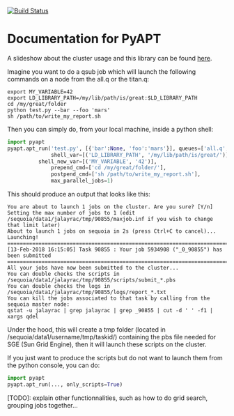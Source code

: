 [![Build Status](https://travis-ci.org/willowsierra/PyAPT.svg?branch=master)](https://travis-ci.org/willowsierra/PyAPT)

# Documentation for PyAPT

A slideshow about the cluster usage and this library can be found [here](https://docs.google.com/presentation/d/1JyNDA0BHY_dz_6Hwy_cAYcVI4X2FZXjfFUR21D4OwhQ/edit?usp=sharing).

Imagine you want to do a qsub job which will launch the following commands on a
node from the all.q or the titan.q:

```
export MY_VARIABLE=42
export LD_LIBRARY_PATH=/my/lib/path/is/great:$LD_LIBRARY_PATH
cd /my/great/folder
python test.py --bar --foo 'mars'
sh /path/to/write_my_report.sh
```

Then you can simply do, from your local machine, inside a python shell:

``` python
import pyapt
pyapt.apt_run('test.py', [{'bar':None, 'foo':'mars'}], queues=['all.q', 'titan.q'],
              shell_var=[('LD_LIBRARY_PATH', '/my/lib/path/is/great/')],
	      shell_new_var=[('MY_VARIABLE', '42')],
              prepend_cmd=['cd /my/great/folder/'],
              postpend_cmd=['sh /path/to/write_my_report.sh'],
              max_parallel_jobs=1)
```

This should produce an output that looks like this:

```
You are about to launch 1 jobs on the cluster. Are you sure? [Y/n]  
Setting the max number of jobs to 1 (edit /sequoia/data1/jalayrac/tmp/90855/maxjob.inf if you wish to change that limit later)
About to launch 1 jobs on sequoia in 2s (press Ctrl+C to cancel)...
Launching!
=========================================================================================
[13-Feb-2018 16:15:05] Task 90855 : Your job 5934908 ("_0_90855") has been submitted
=========================================================================================
All your jobs have now been submitted to the cluster...
You can double checks the scripts in /sequoia/data1/jalayrac/tmp/90855/scripts/submit_*.pbs
You can double checks the logs in /sequoia/data1/jalayrac/tmp/90855/logs/report_*.txt
You can kill the jobs associated to that task by calling from the sequoia master node:
qstat -u jalayrac | grep jalayrac | grep _90855 | cut -d ' ' -f1 | xargs qdel
```


Under the hood, this will create a tmp folder (located in
/sequoia/data1/username/tmp/taskid/) containing the pbs file needed for SGE
(Sun Grid Engine), then it will launch these scripts on the cluster.

If you just want to produce the scripts but do not want to launch them from the python console,
you can do:

``` python
import pyapt
pyapt.apt_run(..., only_scripts=True)
```

[TODO]: explain other functionnalities, such as how to do grid search, grouping
jobs together...
